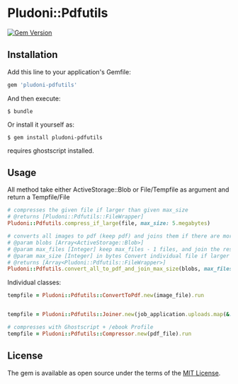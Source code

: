 # Pludoni::Pdfutils

[![Gem Version](https://badge.fury.io/rb/pludoni_pdfutils.svg)](https://badge.fury.io/rb/pludoni_pdfutils)


## Installation

Add this line to your application's Gemfile:

```ruby
gem 'pludoni-pdfutils'
```

And then execute:

    $ bundle

Or install it yourself as:

    $ gem install pludoni-pdfutils

requires ghostscript installed.

## Usage

All method take either ActiveStorage::Blob or File/Tempfile as argument and return a Tempfile/File

```ruby
# compresses the given file if larger than given max_size
# @returns [Pludoni::Pdfutils::FileWrapper]
Pludoni::Pdfutils.compress_if_large(file, max_size: 5.megabytes)

# converts all images to pdf (keep pdf) and joins them if there are more than max_files
# @param blobs [Array<ActiveStorage::Blob>]
# @param max_files [Integer] keep max_files - 1 files, and join the rest
# @param max_size [Integer] in bytes Convert individual file if larger than max_size
# @returns [Array<Pludoni::Pdfutils::FileWrapper>]
Pludoni::Pdfutils.convert_all_to_pdf_and_join_max_size(blobs, max_files: 3, max_size: 5.megabytes)
```

Individual classes:

```ruby
tempfile = Pludoni::Pdfutils::ConvertToPdf.new(image_file).run


tempfile = Pludoni::Pdfutils::Joiner.new(job_application.uploads.map(&:blob)).run

# compresses with Ghostscript + /ebook Profile
tempfile = Pludoni::Pdfutils::Compressor.new(pdf_file).run
```


## License

The gem is available as open source under the terms of the [MIT License](https://opensource.org/licenses/MIT).
